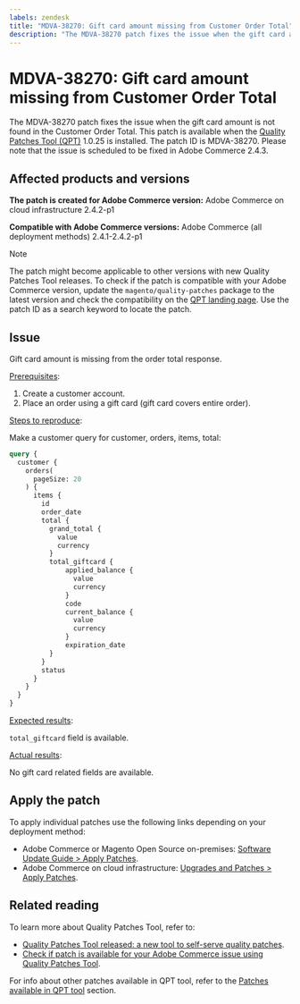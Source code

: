 ```yaml
---
labels: zendesk
title: "MDVA-38270: Gift card amount missing from Customer Order Total"
description: "The MDVA-38270 patch fixes the issue when the gift card amount is not found in the Customer Order Total. This patch is available when the [Quality Patches Tool (QPT)](https://devdocs.magento.com/guides/v2.4/comp-mgr/patching.html#mqp) 1.0.25 is installed. The patch ID is MDVA-38270. Please note that the issue is scheduled to be fixed in Adobe Commerce 2.4.3."
---
```


# MDVA-38270: Gift card amount missing from Customer Order Total

The MDVA-38270 patch fixes the issue when the gift card amount is not found in the Customer Order Total. This patch is available when the [Quality Patches Tool (QPT)](https://devdocs.magento.com/guides/v2.4/comp-mgr/patching.html#mqp) 1.0.25 is installed. The patch ID is MDVA-38270. Please note that the issue is scheduled to be fixed in Adobe Commerce 2.4.3.

## Affected products and versions

**The patch is created for Adobe Commerce version:**
Adobe Commerce on cloud infrastructure 2.4.2-p1

**Compatible with Adobe Commerce versions:**
Adobe Commerce (all deployment methods) 2.4.1-2.4.2-p1

>[!NOTE]
>
>The patch might become applicable to other versions with new Quality Patches Tool releases. To check if the patch is compatible with your Adobe Commerce version, update the `magento/quality-patches` package to the latest version and check the compatibility on the [QPT landing page](https://devdocs.magento.com/quality-patches/tool.html#patch-grid). Use the patch ID as a search keyword to locate the patch.

## Issue

Gift card amount is missing from the order total response.

<u>Prerequisites</u>:

1. Create a customer account.
1. Place an order using a gift card (gift card covers entire order).

<u>Steps to reproduce</u>:

Make a customer query for customer, orders, items, total:

```GraphQL
query {
  customer {
    orders(
      pageSize: 20
    ) {
      items {
        id
        order_date
        total {
          grand_total {
            value
            currency
          }
          total_giftcard {
              applied_balance {
                value
                currency
              }
              code
              current_balance {
                value
                currency
              }
              expiration_date
          }
        }
        status
      }
    }
  }
}
```

<u>Expected results</u>:

`total_giftcard` field is available.

<u>Actual results</u>:

No gift card related fields are available.

## Apply the patch

To apply individual patches use the following links depending on your deployment method:

* Adobe Commerce or Magento Open Source on-premises: [Software Update Guide > Apply Patches](https://devdocs.magento.com/guides/v2.4/comp-mgr/patching/mqp.html).
* Adobe Commerce on cloud infrastructure: [Upgrades and Patches > Apply Patches](https://devdocs.magento.com/cloud/project/project-patch.html).

## Related reading

To learn more about Quality Patches Tool, refer to:

* [Quality Patches Tool released: a new tool to self-serve quality patches](https://support.magento.com/hc/en-us/articles/360047139492).
* [Check if patch is available for your Adobe Commerce issue using Quality Patches Tool](https://support.magento.com/hc/en-us/articles/360047125252).

For info about other patches available in QPT tool, refer to the [Patches available in QPT tool](https://support.magento.com/hc/en-us/sections/360010506631-Patches-available-in-QPT-tool-) section.
